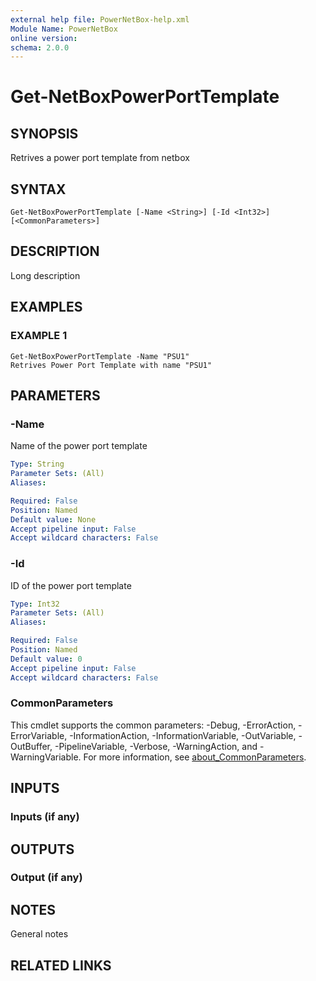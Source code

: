 ```yaml
---
external help file: PowerNetBox-help.xml
Module Name: PowerNetBox
online version:
schema: 2.0.0
---
```


# Get-NetBoxPowerPortTemplate

## SYNOPSIS
Retrives a power port template from netbox

## SYNTAX

```
Get-NetBoxPowerPortTemplate [-Name <String>] [-Id <Int32>] [<CommonParameters>]
```

## DESCRIPTION
Long description

## EXAMPLES

### EXAMPLE 1
```
Get-NetBoxPowerPortTemplate -Name "PSU1"
Retrives Power Port Template with name "PSU1"
```

## PARAMETERS

### -Name
Name of the power port template

```yaml
Type: String
Parameter Sets: (All)
Aliases:

Required: False
Position: Named
Default value: None
Accept pipeline input: False
Accept wildcard characters: False
```

### -Id
ID of the power port template

```yaml
Type: Int32
Parameter Sets: (All)
Aliases:

Required: False
Position: Named
Default value: 0
Accept pipeline input: False
Accept wildcard characters: False
```

### CommonParameters
This cmdlet supports the common parameters: -Debug, -ErrorAction, -ErrorVariable, -InformationAction, -InformationVariable, -OutVariable, -OutBuffer, -PipelineVariable, -Verbose, -WarningAction, and -WarningVariable. For more information, see [about_CommonParameters](http://go.microsoft.com/fwlink/?LinkID=113216).

## INPUTS

### Inputs (if any)
## OUTPUTS

### Output (if any)
## NOTES
General notes

## RELATED LINKS

